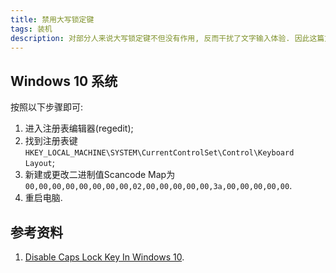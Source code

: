 ```yaml
---
title: 禁用大写锁定键
tags: 装机
description: 对部分人来说大写锁定键不但没有作用, 反而干扰了文字输入体验. 因此这篇文章旨在介绍如何禁用大写锁定键.
---
```


## Windows 10 系统

按照以下步骤即可:

1. 进入注册表编辑器(regedit);
2. 找到注册表键`HKEY_LOCAL_MACHINE\SYSTEM\CurrentControlSet\Control\Keyboard Layout`;
3. 新建或更改二进制值Scancode Map为`00,00,00,00,00,00,00,00,02,00,00,00,00,00,3a,00,00,00,00,00`.
4. 重启电脑.

## 参考资料

1. [Disable Caps Lock Key In Windows 10](https://winaero.com/blog/disable-caps-lock-key-windows-10/).
